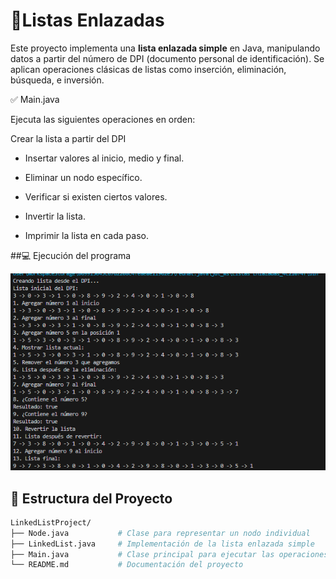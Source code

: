 # 📌Listas Enlazadas

Este proyecto implementa una **lista enlazada simple** en Java, manipulando datos a partir del número de DPI (documento personal de identificación). Se aplican operaciones clásicas de listas como inserción, eliminación, búsqueda, e inversión.

✅ Main.java

Ejecuta las siguientes operaciones en orden:

Crear la lista a partir del DPI

- Insertar valores al inicio, medio y final.

- Eliminar un nodo específico.

- Verificar si existen ciertos valores.

- Invertir la lista.

- Imprimir la lista en cada paso.


##💻 Ejecución del programa

![Image Alt](https://github.com/Ronaldher841/Listas-Enlazadas/blob/8347562af2f3c368e3d7fb7c753bdd022bc26097/Captura%20de%20pantalla%202025-04-05%20191447.png)

## 🧱 Estructura del Proyecto

```bash
LinkedListProject/
├── Node.java           # Clase para representar un nodo individual
├── LinkedList.java     # Implementación de la lista enlazada simple
├── Main.java           # Clase principal para ejecutar las operaciones
└── README.md           # Documentación del proyecto
